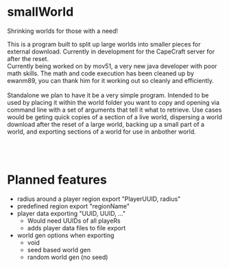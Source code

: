 # smallWorld  

Shrinking worlds for those with a need!
  
This is a program built to split up large worlds into smaller pieces for external download. Currently in development for the CapeCraft server for after the reset.<br/>
Currently being worked on by mov51, a very new java developer with poor math skills. The math and code execution has been cleaned up by ewanm89, you can thank him for it working out so cleanly and efficiently.
<br/><br/>
Standalone we plan to have it be a very simple program. Intended to be used by placing it within the world folder you want to copy and opening via command line with a set of arguments that tell it what to retrieve. Use cases would be geting quick copies of a section of a live world, dispersing a world download after the reset of a large world, backing up a small part of a world, and exporting sections of a world for use in anbother world.<br/>

<br/><br/>
# Planned features  

- radius around a player region export "PlayerUUID, radius"
- predefined region export "regionName"
- player data exporting "UUID, UUID, ..."
  - Would need UUIDs of all playeRs
  - adds player data files to file export
- world gen options when exporting
  - void
  - seed based world gen
  - random world gen (no seed)
